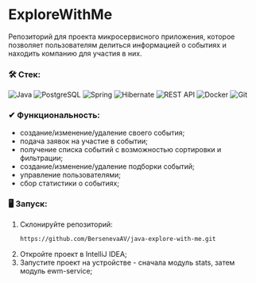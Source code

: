 # ExploreWithMe
Репозиторий для проекта микросервисного приложения, которое позволяет пользователям делиться информацией о событиях и находить компанию для участия в них.
### &#128736; Стек:
![Java](https://img.shields.io/badge/java-%25?style=for-the-badge&logo=java&color=blue)
![PostgreSQL](https://img.shields.io/badge/PostgreSQL-%252300758F.svg?style=for-the-badge&logo=PostgreSQL&color=lightskyblue)
![Spring](https://img.shields.io/badge/spring-%25?style=for-the-badge&logo=spring&color=lavenderblush)
![Hibernate](https://img.shields.io/badge/Hibernate-%25?style=for-the-badge&logo=hibernate&color=peru)
![REST API](https://img.shields.io/badge/REST%20API-%23266999.svg?style=for-the-badge&color=teal)
![Docker](https://img.shields.io/badge/docker-%25?style=for-the-badge&logo=docker&color=gainsboro)
![Git](https://img.shields.io/badge/Git-%25.svg?style=for-the-badge&logo=git&color=black)

### ✔ Функциональность:
 - создание/изменение/удаление своего события;
 - подача заявок на участие в событии;
 - получение списка событий с возможностью сортировки и фильтрации;
 - создание/изменение/удаление подборки событий;
 - управление пользователями;
 - сбор статистики о событиях;

### 🖥️ Запуск:
1. Склонируйте репозиторий:
   ```sh
   https://github.com/BersenevaAV/java-explore-with-me.git
   ```
2. Откройте проект в IntelliJ IDEA;
3. Запустите проект на устройстве - сначала модуль stats, затем модуль ewm-service;
 

